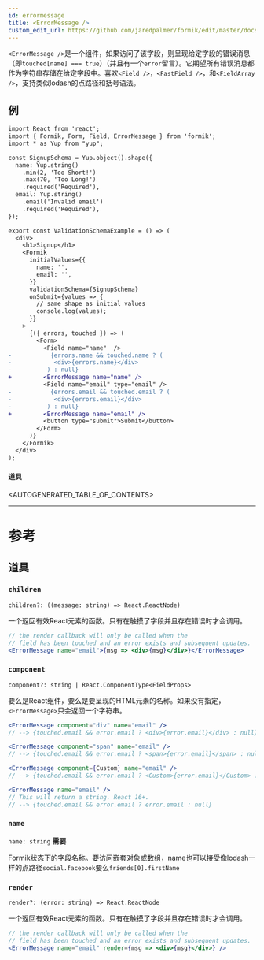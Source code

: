 ```yaml
---
id: errormessage
title: <ErrorMessage />
custom_edit_url: https://github.com/jaredpalmer/formik/edit/master/docs/api/errormessage.md
---
```

`<ErrorMessage />`是一个组件，如果访问了该字段，则呈现给定字段的错误消息（即`touched[name] === true`）（并且有一个`error`留言）。它期望所有错误消息都作为字符串存储在给定字段中。喜欢`<Field />`，`<FastField />`，和`<FieldArray />`，支持类似lodash的点路径和括号语法。

## 例

```diff
import React from 'react';
import { Formik, Form, Field, ErrorMessage } from 'formik';
import * as Yup from "yup";

const SignupSchema = Yup.object().shape({
  name: Yup.string()
    .min(2, 'Too Short!')
    .max(70, 'Too Long!')
    .required('Required'),
  email: Yup.string()
    .email('Invalid email')
    .required('Required'),
});

export const ValidationSchemaExample = () => (
  <div>
    <h1>Signup</h1>
    <Formik
      initialValues={{
        name: '',
        email: '',
      }}
      validationSchema={SignupSchema}
      onSubmit={values => {
        // same shape as initial values
        console.log(values);
      }}
    >
      {({ errors, touched }) => (
        <Form>
          <Field name="name"  />
-           {errors.name && touched.name ? (
-            <div>{errors.name}</div>
-          ) : null}
+         <ErrorMessage name="name" />
          <Field name="email" type="email" />
-           {errors.email && touched.email ? (
-            <div>{errors.email}</div>
-          ) : null}
+         <ErrorMessage name="email" />
          <button type="submit">Submit</button>
        </Form>
      )}
    </Formik>
  </div>
);
```

#### 道具

\<AUTOGENERATED_TABLE_OF_CONTENTS>

* * *

# 参考

## 道具

### `children`

`children?: ((message: string) => React.ReactNode)`

一个返回有效React元素的函数。只有在触摸了字段并且存在错误时才会调用。

```jsx
// the render callback will only be called when the
// field has been touched and an error exists and subsequent updates.
<ErrorMessage name="email">{msg => <div>{msg}</div>}</ErrorMessage>
```

### `component`

`component?: string | React.ComponentType<FieldProps>`

要么是React组件，要么是要呈现的HTML元素的名称。如果没有指定，`<ErrorMessage>`只会返回一个字符串。

```jsx
<ErrorMessage component="div" name="email" />
// --> {touched.email && error.email ? <div>{error.email}</div> : null}

<ErrorMessage component="span" name="email" />
// --> {touched.email && error.email ? <span>{error.email}</span> : null}

<ErrorMessage component={Custom} name="email" />
// --> {touched.email && error.email ? <Custom>{error.email}</Custom> : null}

<ErrorMessage name="email" />
// This will return a string. React 16+.
// --> {touched.email && error.email ? error.email : null}
```

### `name`

`name: string`
**需要**

Formik状态下的字段名称。要访问嵌套对象或数组，name也可以接受像lodash一样的点路径`social.facebook`要么`friends[0].firstName`

### `render`

`render?: (error: string) => React.ReactNode`

一个返回有效React元素的函数。只有在触摸了字段并且存在错误时才会调用。

```jsx
// the render callback will only be called when the
// field has been touched and an error exists and subsequent updates.
<ErrorMessage name="email" render={msg => <div>{msg}</div>} />
```
